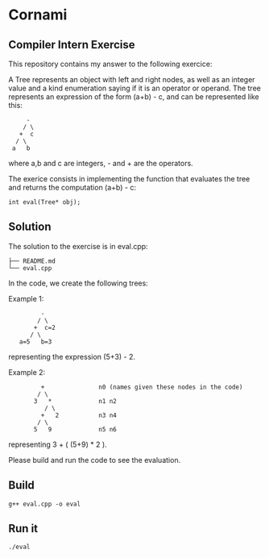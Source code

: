 # Cornami 

## Compiler Intern Exercise
This repository contains my answer to the following exercice:

A Tree represents an object with left and right nodes, as well as an integer value and a kind enumeration saying if it is an operator or operand. The tree represents an expression of the form (a+b) - c, and can be represented like this:
```
     -
    / \
   +  c
  / \
 a   b
```
where a,b and c are integers, - and + are the operators.

The exerice consists in implementing the function that evaluates the tree and returns the computation (a+b) - c: 
```
int eval(Tree* obj);
```

## Solution
The solution to the exercise is in eval.cpp:
```
├── README.md
└── eval.cpp
```

In the code, we create the following trees:

Example 1:
```
         -
        / \
       +  c=2
      / \
   a=5   b=3
```
representing the expression (5+3) - 2.

Example 2:
```
         +               n0 (names given these nodes in the code)
        / \
       3   *             n1 n2
          / \
         +   2           n3 n4
        / \ 
       5   9             n5 n6
```
representing 3 + ( (5+9) * 2 ).

Please build and run the code to see the evaluation.

## Build
```g++ eval.cpp -o eval```

## Run it
```./eval```


